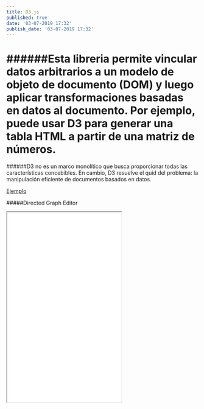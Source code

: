 ```yaml
---
title: D3.js
published: true
date: '03-07-2019 17:32'
publish_date: '03-07-2019 17:32'
---
```


######Esta libreria permite vincular datos arbitrarios a un modelo de objeto de documento (DOM) y luego aplicar transformaciones basadas en datos al documento. Por ejemplo, puede usar D3 para generar una tabla HTML a partir de una matriz de números.
===
######D3 no es un marco monolítico que busca proporcionar todas las características concebibles. En cambio, D3 resuelve el quid del problema: la manipulación eficiente de documentos basados en datos.

<a href="d3js/ejemplo.html" class="btn btn-info" role="button">Ejemplo</a>

#####Directed Graph Editor
<div class="index">
    <iframe sandbox="allow-popups allow-scripts allow-forms allow-same-origin" src="d3js/ejemplo.html" marginwidth="0" marginheight="0" style="height:500px;" scrolling="no" border= 1px blue solid>
    </iframe>
  </div>